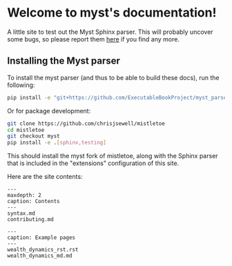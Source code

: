 Welcome to myst's documentation!
================================

A little site to test out the Myst Sphinx parser. This will probably uncover
some bugs, so please report them [here](https://github.com/ExecutableBookProject/meta/issues/24)
if you find any more.

## Installing the Myst parser

To install the myst parser (and thus to be able to build these docs),
run the following:

```bash
pip install -e "git+https://github.com/ExecutableBookProject/myst_parser.git#egg=myst_parser[sphinx]"
```

Or for package development:

```bash
git clone https://github.com/chrisjsewell/mistletoe
cd mistletoe
git checkout myst
pip install -e .[sphinx,testing]
```

This should install the myst fork of mistletoe, along with the Sphinx parser
that is included in the "extensions" configuration of this site.

Here are the site contents:

```{toctree}
---
maxdepth: 2
caption: Contents
---
syntax.md
contributing.md
```

```{toctree}
---
caption: Example pages
---
wealth_dynamics_rst.rst
wealth_dynamics_md.md
```

